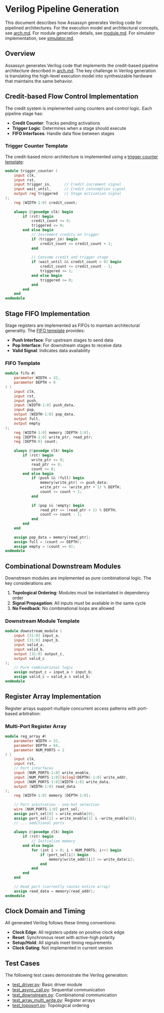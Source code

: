 # Verilog Pipeline Generation

This document describes how Assassyn generates Verilog code for pipelined architectures.
For the execution model and architectural concepts, see [arch.md](../arch/arch.md).
For module generation details, see [module.md](./module.md).
For simulator implementation, see [simulator.md](./simulator.md).

## Overview

Assassyn generates Verilog code that implements the credit-based pipeline architecture described in [arch.md](../arch/arch.md). The key challenge in Verilog generation is translating the high-level execution model into synthesizable hardware that maintains the same behavior.

## Credit-based Flow Control Implementation

The credit system is implemented using counters and control logic. Each pipeline stage has:

- **Credit Counter**: Tracks pending activations
- **Trigger Logic**: Determines when a stage should execute
- **FIFO Interfaces**: Handle data flow between stages

### Trigger Counter Template

The credit-based micro-architecture is implemented using a [trigger counter template](../../python/assassyn/codegen/verilog/trigger_counter.sv):

```verilog
module trigger_counter (
    input clk,
    input rst,
    input trigger_in,      // Credit increment signal
    input wait_until,      // Credit consumption signal
    output reg triggered   // Stage activation signal
);
    reg [WIDTH-1:0] credit_count;
    
    always @(posedge clk) begin
        if (rst) begin
            credit_count <= 0;
            triggered <= 0;
        end else begin
            // Increment credits on trigger
            if (trigger_in) begin
                credit_count <= credit_count + 1;
            end
            
            // Consume credit and trigger stage
            if (wait_until && credit_count > 0) begin
                credit_count <= credit_count - 1;
                triggered <= 1;
            end else begin
                triggered <= 0;
            end
        end
    end
endmodule
```

## Stage FIFO Implementation

Stage registers are implemented as FIFOs to maintain architectural generality. The [FIFO template](../../python/assassyn/codegen/verilog/fifo.sv) provides:

- **Push Interface**: For upstream stages to send data
- **Pop Interface**: For downstream stages to receive data
- **Valid Signal**: Indicates data availability

### FIFO Template

```verilog
module fifo #(
    parameter WIDTH = 32,
    parameter DEPTH = 8
) (
    input clk,
    input rst,
    input push,
    input [WIDTH-1:0] push_data,
    input pop,
    output [WIDTH-1:0] pop_data,
    output full,
    output empty
);
    reg [WIDTH-1:0] memory [DEPTH-1:0];
    reg [DEPTH-1:0] write_ptr, read_ptr;
    reg [DEPTH:0] count;
    
    always @(posedge clk) begin
        if (rst) begin
            write_ptr <= 0;
            read_ptr <= 0;
            count <= 0;
        end else begin
            if (push && !full) begin
                memory[write_ptr] <= push_data;
                write_ptr <= (write_ptr + 1) % DEPTH;
                count <= count + 1;
            end
            
            if (pop && !empty) begin
                read_ptr <= (read_ptr + 1) % DEPTH;
                count <= count - 1;
            end
        end
    end
    
    assign pop_data = memory[read_ptr];
    assign full = (count == DEPTH);
    assign empty = (count == 0);
endmodule
```

## Combinational Downstream Modules

Downstream modules are implemented as pure combinational logic. The key considerations are:

1. **Topological Ordering**: Modules must be instantiated in dependency order
2. **Signal Propagation**: All inputs must be available in the same cycle
3. **No Feedback**: No combinational loops are allowed

### Downstream Module Template

```verilog
module downstream_module (
    input [31:0] input_a,
    input [31:0] input_b,
    input valid_a,
    input valid_b,
    output [31:0] output_c,
    output valid_c
);
    // Pure combinational logic
    assign output_c = input_a + input_b;
    assign valid_c = valid_a & valid_b;
endmodule
```

## Register Array Implementation

Register arrays support multiple concurrent access patterns with port-based arbitration:

### Multi-Port Register Array

```verilog
module reg_array #(
    parameter WIDTH = 32,
    parameter DEPTH = 64,
    parameter NUM_PORTS = 2
) (
    input clk,
    input rst,
    // Port interfaces
    input [NUM_PORTS-1:0] write_enable,
    input [NUM_PORTS-1:0][$clog2(DEPTH)-1:0] write_addr,
    input [NUM_PORTS-1:0][WIDTH-1:0] write_data,
    output [WIDTH-1:0] read_data
);
    reg [WIDTH-1:0] memory [DEPTH-1:0];
    
    // Port arbitration - one-hot selection
    wire [NUM_PORTS-1:0] port_sel;
    assign port_sel[0] = write_enable[0];
    assign port_sel[1] = write_enable[1] & ~write_enable[0];
    // ... additional ports
    
    always @(posedge clk) begin
        if (rst) begin
            // Initialize memory
        end else begin
            for (int i = 0; i < NUM_PORTS; i++) begin
                if (port_sel[i]) begin
                    memory[write_addr[i]] <= write_data[i];
                end
            end
        end
    end
    
    // Read port (currently routes entire array)
    assign read_data = memory[read_addr];
endmodule
```

## Clock Domain and Timing

All generated Verilog follows these timing conventions:

- **Clock Edge**: All registers update on positive clock edge
- **Reset**: Synchronous reset with active-high polarity
- **Setup/Hold**: All signals meet timing requirements
- **Clock Gating**: Not implemented in current version

## Test Cases

The following test cases demonstrate the Verilog generation:

- [test_driver.py](../../python/ci-tests/test_driver.py): Basic driver module
- [test_async_call.py](../../python/ci-tests/test_async_call.py): Sequential communication
- [test_downstream.py](../../python/ci-tests/test_downstream.py): Combinational communication
- [test_array_multi_write.py](../../python/ci-tests/test_array_multi_write.py): Register arrays
- [test_toposort.py](../../python/ci-tests/test_toposort.py): Topological ordering